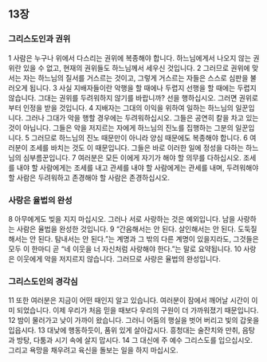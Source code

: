 ## 13장
### 그리스도인과 권위
1 사람은 누구나 위에서 다스리는 권위에 복종해야 합니다. 하느님에게서 나오지 않는 권위란 있을 수 없고, 현재의 권위들도 하느님께서 세우신 것입니다.
2 그러므로 권위에 맞서는 자는 하느님의 질서를 거스르는 것이고, 그렇게 거스르는 자들은 스스로 심판을 불러오게 됩니다.
3 사실 지배자들이란 악행을 할 때에나 두렵지 선행을 할 때에는 두렵지 않습니다. 그대는 권위를 두려워하지 않기를 바랍니까? 선을 행하십시오. 그러면 권위로부터 인정을 받을 것입니다.
4 지배자는 그대의 이익을 위하여 일하는 하느님의 일꾼입니다. 그러나 그대가 악을 행할 경우에는 두려워하십시오. 그들은 공연히 칼을 차고 있는 것이 아닙니다. 그들은 악을 저지르는 자에게 하느님의 진노를 집행하는 그분의 일꾼입니다.
5 그러므로 하느님의 진노 때문만이 아니라 양심 때문에도 복종해야 합니다.
6 여러분이 조세를 바치는 것도 이 때문입니다. 그들은 바로 이러한 일에 정성을 다하는 하느님의 심부름꾼입니다.
7 여러분은 모든 이에게 자기가 해야 할 의무를 다하십시오. 조세를 내야 할 사람에게는 조세를 내고 관세를 내야 할 사람에게는 관세를 내며, 두려워해야 할 사람은 두려워하고 존경해야 할 사람은 존경하십시오.
### 사랑은 율법의 완성
8 아무에게도 빚을 지지 마십시오. 그러나 서로 사랑하는 것은 예외입니다. 남을 사랑하는 사람은 율법을 완성한 것입니다.
9 “간음해서는 안 된다. 살인해서는 안 된다. 도둑질해서는 안 된다. 탐내서는 안 된다.”는 계명과 그 밖의 다른 계명이 있을지라도, 그것들은 모두 이 한마디 곧 “네 이웃을 너 자신처럼 사랑해야 한다.”는 말로 요약됩니다.
10 사랑은 이웃에게 악을 저지르지 않습니다. 그러므로 사랑은 율법의 완성입니다.
### 그리스도인의 경각심
11 또한 여러분은 지금이 어떤 때인지 알고 있습니다. 여러분이 잠에서 깨어날 시간이 이미 되었습니다. 이제 우리가 처음 믿을 때보다 우리의 구원이 더 가까워졌기 때문입니다.
12 밤이 물러가고 낮이 가까이 왔습니다. 그러니 어둠의 행실을 벗어 버리고 빛의 갑옷을 입읍시다.
13 대낮에 행동하듯이, 품위 있게 살아갑시다. 흥청대는 술잔치와 만취, 음탕과 방탕, 다툼과 시기 속에 살지 맙시다.
14 그 대신에 주 예수 그리스도를 입으십시오. 그리고 욕망을 채우려고 육신을 돌보는 일을 하지 마십시오.

